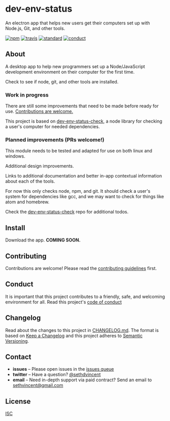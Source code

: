 # dev-env-status

An electron app that helps new users get their computers set up with Node.js, Git, and other tools.

[![npm][npm-image]][npm-url]
[![travis][travis-image]][travis-url]
[![standard][standard-image]][standard-url]
[![conduct][conduct]][conduct-url]

[npm-image]: https://img.shields.io/npm/v/dev-env-status.svg?style=flat-square
[npm-url]: https://www.npmjs.com/package/dev-env-status
[travis-image]: https://img.shields.io/travis/sethvincent/dev-env-status.svg?style=flat-square
[travis-url]: https://travis-ci.org/sethvincent/dev-env-status
[standard-image]: https://img.shields.io/badge/code%20style-standard-brightgreen.svg?style=flat-square
[standard-url]: http://npm.im/standard
[conduct]: https://img.shields.io/badge/code%20of%20conduct-contributor%20covenant-green.svg?style=flat-square
[conduct-url]: CONDUCT.md

## About

A desktop app to help new programmers set up a Node/JavaScript development environment on their computer for the first time.

Check to see if node, git, and other tools are installed.

### Work in progress

There are still some improvements that need to be made before ready for use. [Contributions are welcome.](CONTRIBUTING.md)

This project is based on [dev-env-status-check](https://github.com/sethvincent/dev-env-status-check), a node library for checking a user's computer for needed dependencies.

### Planned improvements (PRs welcome!)

This module needs to be tested and adapted for use on both linux and windows.

Additional design improvements.

Links to additional documentation and better in-app contextual information about each of the tools.

For now this only checks node, npm, and git. It should check a user's system for dependencies like gcc, and we may want to check for things like atom and homebrew.

Check the [dev-env-status-check](https://github.com/sethvincent/dev-env-status-check) repo for additional todos.

## Install

Download the app. **COMING SOON.**

## Contributing

Contributions are welcome! Please read the [contributing guidelines](CONTRIBUTING.md) first.

## Conduct

It is important that this project contributes to a friendly, safe, and welcoming environment for all. Read this project's [code of conduct](CONDUCT.md)

## Changelog

Read about the changes to this project in [CHANGELOG.md](CHANGELOG.md). The format is based on [Keep a Changelog](http://keepachangelog.com/) and this project adheres to [Semantic Versioning](http://semver.org/).

## Contact

- **issues** – Please open issues in the [issues queue](https://github.com/sethvincent/dev-env-status/issues)
- **twitter** – Have a question? [@sethdvincent](https://twitter.com/sethdvincent)
- **email** – Need in-depth support via paid contract? Send an email to sethvincent@gmail.com

## License

[ISC](LICENSE.md)

